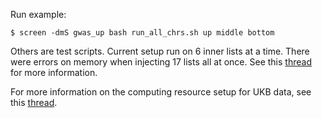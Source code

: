 Run example:

```
$ screen -dmS gwas_up bash run_all_chrs.sh up middle bottom
```

Others are test scripts. 
Current setup run on 6 inner lists at a time. 
There were errors on memory when injecting 17 lists all at once. 
See this [thread](https://hail.zulipchat.com/#narrow/stream/128581-Cloud-support/topic/getting.20Index.20reader.20cache.20hit.20rate.20message/near/183652217) for more information.

 For more information on the computing resource setup for UKB data, see this [thread](https://hail.zulipchat.com/#narrow/stream/128581-Cloud-support/topic/cluster.20config.20for.20UKB.20GWAS/near/179199054).
 

